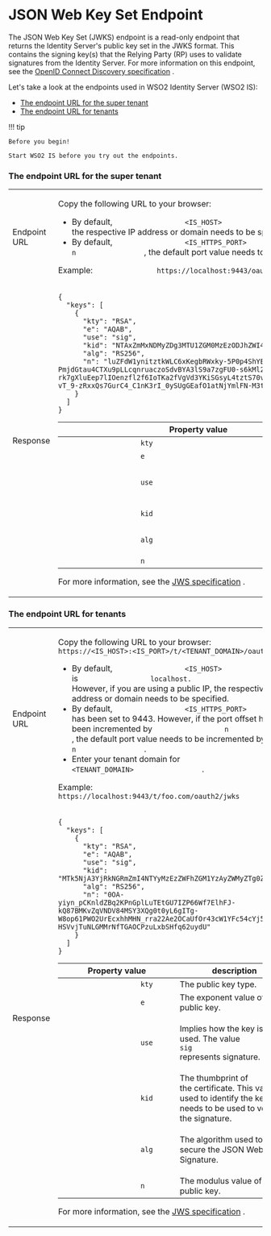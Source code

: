 # JSON Web Key Set Endpoint

The JSON Web Key Set (JWKS) endpoint is a read-only endpoint that
returns the Identity Server's public key set in the JWKS format. This
contains the signing key(s) that the Relying Party (RP) uses to validate
signatures from the Identity Server. For more information on this
endpoint, see the [OpenID Connect Discovery
specification](http://openid.net/specs/openid-connect-discovery-1_0.html)
.

Let's take a look at the endpoints used in WSO2 Identity Server (WSO2
IS):  

-   [The endpoint URL for the super
    tenant](#JSONWebKeySetEndpoint-TheendpointURLforthesupertenant)
-   [The endpoint URL for
    tenants](#JSONWebKeySetEndpoint-TheendpointURLfortenants)

!!! tip
    
    Before you begin!
    
    Start WSO2 IS before you try out the endpoints.
    

### The endpoint URL for the super tenant

<table>
<tbody>
<tr class="odd">
<td>Endpoint URL</td>
<td><div class="content-wrapper">
<p>Copy the following URL to your browser: <code>               https://&lt;IS_HOST&gt;:&lt;IS_HTTPS_PORT&gt;/oauth2/jwks              </code></p>
<div>
<ul>
<li>By default, <code>                 &lt;IS_HOST&gt;                </code> is <code>                 localhost.                </code> However, if you are using a public IP, the respective IP address or domain needs to be specified.</li>
<li>By default, <code>                 &lt;IS_HTTPS_PORT&gt;                </code> has been set to 9443. However, if the port offset has been incremented by <code>                 n                </code> , the default port value needs to be incremented by <code>                 n                </code> .</li>
</ul>
</div>
<p>Example: <code>               https://localhost:9443/oauth2/jwks              </code></p>
</div></td>
</tr>
<tr class="even">
<td>Response</td>
<td><div class="content-wrapper">
<div class="code panel pdl" style="border-width: 1px;">
<div class="codeContent panelContent pdl">
<div class="sourceCode" id="cb1" data-syntaxhighlighter-params="brush: java; gutter: false; theme: Confluence" data-theme="Confluence" style="brush: java; gutter: false; theme: Confluence"><pre class="sourceCode java"><code class="sourceCode java"><a class="sourceLine" id="cb1-1" title="1">{</a>
<a class="sourceLine" id="cb1-2" title="2">  <span class="st">&quot;keys&quot;</span>: [</a>
<a class="sourceLine" id="cb1-3" title="3">    {</a>
<a class="sourceLine" id="cb1-4" title="4">      <span class="st">&quot;kty&quot;</span>: <span class="st">&quot;RSA&quot;</span>,</a>
<a class="sourceLine" id="cb1-5" title="5">      <span class="st">&quot;e&quot;</span>: <span class="st">&quot;AQAB&quot;</span>,</a>
<a class="sourceLine" id="cb1-6" title="6">      <span class="st">&quot;use&quot;</span>: <span class="st">&quot;sig&quot;</span>,</a>
<a class="sourceLine" id="cb1-7" title="7">      <span class="st">&quot;kid&quot;</span>: <span class="st">&quot;NTAxZmMxNDMyZDg3MTU1ZGM0MzEzODJhZWI4NDNlZDU1OGFkNjFiMQ&quot;</span>,</a>
<a class="sourceLine" id="cb1-8" title="8">      <span class="st">&quot;alg&quot;</span>: <span class="st">&quot;RS256&quot;</span>,</a>
<a class="sourceLine" id="cb1-9" title="9">      <span class="st">&quot;n&quot;</span>: <span class="st">&quot;luZFdW1ynitztkWLC6xKegbRWxky-5P0p4ShYEOkHs30QI2VCuR6Qo4Bz5rTgLBrky03W1GAVrZxuvKRGj9V9-PmjdGtau4CTXu9pLLcqnruaczoSdvBYA3lS9a7zgFU0-s6kMl2EhB-rk7gXluEep7lIOenzfl2f6IoTKa2fVgVd3YKiSGsyL4tztS70vmmX121qm0sTJdKWP4HxXyqK9neolXI9fYyHOYILVNZ69z_73OOVhkh_mvTmWZLM7GM6sApmyLX6OXUp8z0pkY-vT_9-zRxxQs7GurC4_C1nK3rI_0ySUgGEafO1atNjYmlFN-M3tZX6nEcA6g94IavyQ&quot;</span></a>
<a class="sourceLine" id="cb1-10" title="10">    }</a>
<a class="sourceLine" id="cb1-11" title="11">  ]</a>
<a class="sourceLine" id="cb1-12" title="12">}</a></code></pre></div>
</div>
</div>
<div class="table-wrap">
<table>
<colgroup>
<col style="width: 50%" />
<col style="width: 50%" />
</colgroup>
<thead>
<tr class="header">
<th>Property value</th>
<th>description</th>
</tr>
</thead>
<tbody>
<tr class="odd">
<td><code>                   kty                  </code></td>
<td>The public key type.</td>
</tr>
<tr class="even">
<td><code>                   e                  </code></td>
<td>The exponent value of the public key.</td>
</tr>
<tr class="odd">
<td><code>                   use                  </code></td>
<td><p>Implies how the key is being used. The value <code>                    sig                   </code> represents signature.</p></td>
</tr>
<tr class="even">
<td><code>                   kid                  </code></td>
<td>The thumbprint of the certificate. This value is used to identify the key that needs to be used to verify the signature.</td>
</tr>
<tr class="odd">
<td><code>                   alg                  </code></td>
<td><p>The algorithm used to secure the JSON Web Signature.</p></td>
</tr>
<tr class="even">
<td><code>                   n                  </code></td>
<td>The modulus value of the public key.</td>
</tr>
</tbody>
</table>
</div>
<div>
<p>For more information, see the <a href="https://tools.ietf.org/html/rfc7515#section-4">JWS specification</a> .</p>
</div>
</div></td>
</tr>
</tbody>
</table>

### The endpoint URL for tenants

<table>
<tbody>
<tr class="odd">
<td>Endpoint URL</td>
<td><div class="content-wrapper">
<p>Copy the following URL to your browser: <code>               https://&lt;IS_HOST&gt;:&lt;IS_PORT&gt;/t/&lt;TENANT_DOMAIN&gt;/oauth2/jwks              </code></p>
<div>
<ul>
<li>By default, <code>                 &lt;IS_HOST&gt;                </code> is <code>                 localhost.                </code> However, if you are using a public IP, the respective IP address or domain needs to be specified.</li>
<li>By default, <code>                 &lt;IS_HTTPS_PORT&gt;                </code> has been set to 9443. However, if the port offset has been incremented by <code>                 n                </code> , the default port value needs to be incremented by <code>                 n                </code> .</li>
<li>Enter your tenant domain for <code>                 &lt;TENANT_DOMAIN&gt;                </code> .</li>
</ul>
</div>
<p>Example: <code>               https://localhost:9443/t/foo.com/oauth2/jwks              </code></p>
</div></td>
</tr>
<tr class="even">
<td>Response</td>
<td><div class="content-wrapper">
<div class="code panel pdl" style="border-width: 1px;">
<div class="codeContent panelContent pdl">
<div class="sourceCode" id="cb1" data-syntaxhighlighter-params="brush: java; gutter: false; theme: Confluence" data-theme="Confluence" style="brush: java; gutter: false; theme: Confluence"><pre class="sourceCode java"><code class="sourceCode java"><a class="sourceLine" id="cb1-1" title="1">{</a>
<a class="sourceLine" id="cb1-2" title="2">  <span class="st">&quot;keys&quot;</span>: [</a>
<a class="sourceLine" id="cb1-3" title="3">    {</a>
<a class="sourceLine" id="cb1-4" title="4">      <span class="st">&quot;kty&quot;</span>: <span class="st">&quot;RSA&quot;</span>,</a>
<a class="sourceLine" id="cb1-5" title="5">      <span class="st">&quot;e&quot;</span>: <span class="st">&quot;AQAB&quot;</span>,</a>
<a class="sourceLine" id="cb1-6" title="6">      <span class="st">&quot;use&quot;</span>: <span class="st">&quot;sig&quot;</span>,</a>
<a class="sourceLine" id="cb1-7" title="7">      <span class="st">&quot;kid&quot;</span>: <span class="st">&quot;MTk5NjA3YjRkNGRmZmI4NTYyMzEzZWFhZGM1YzAyZWMyZTg0ZGQ4Yw&quot;</span>,</a>
<a class="sourceLine" id="cb1-8" title="8">      <span class="st">&quot;alg&quot;</span>: <span class="st">&quot;RS256&quot;</span>,</a>
<a class="sourceLine" id="cb1-9" title="9">      <span class="st">&quot;n&quot;</span>: <span class="st">&quot;0OA-yiyn_pCKnldZBq2KPnGplLuTEtGU7IZP66Wf7ElhFJ-kQ87BMKvZqVNDV84MSY3XQg0t0yL6gITg-W8op61PWO2UrEcxhhMHN_rra22Ae2OCaUfOr43cW1YFc54cYj5p7v-HSVvjTuNLGMMrNfTGAOCPzuLxbSHfq62uydU&quot;</span></a>
<a class="sourceLine" id="cb1-10" title="10">    }</a>
<a class="sourceLine" id="cb1-11" title="11">  ]</a>
<a class="sourceLine" id="cb1-12" title="12">}</a></code></pre></div>
</div>
</div>
<div class="table-wrap">
<table>
<colgroup>
<col style="width: 50%" />
<col style="width: 50%" />
</colgroup>
<thead>
<tr class="header">
<th>Property value</th>
<th>description</th>
</tr>
</thead>
<tbody>
<tr class="odd">
<td><code>                   kty                  </code></td>
<td>The public key type.</td>
</tr>
<tr class="even">
<td><code>                   e                  </code></td>
<td>The exponent value of the public key.</td>
</tr>
<tr class="odd">
<td><code>                   use                  </code></td>
<td><p>Implies how the key is being used. The value <code>                    sig                   </code> represents signature.</p></td>
</tr>
<tr class="even">
<td><code>                   kid                  </code></td>
<td>The thumbprint of the certificate. This value is used to identify the key that needs to be used to verify the signature.</td>
</tr>
<tr class="odd">
<td><code>                   alg                  </code></td>
<td><p>The algorithm used to secure the JSON Web Signature.</p></td>
</tr>
<tr class="even">
<td><code>                   n                  </code></td>
<td>The modulus value of the public key.</td>
</tr>
</tbody>
</table>
</div>
<div>
<p>For more information, see the <a href="https://tools.ietf.org/html/rfc7515#section-4">JWS specification</a> .</p>
</div>
</div></td>
</tr>
</tbody>
</table>
